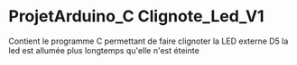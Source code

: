 # ProjetArduino_C Clignote_Led_V1

Contient le programme C permettant de faire clignoter la LED externe D5
la led est allumée plus longtemps qu'elle n'est éteinte